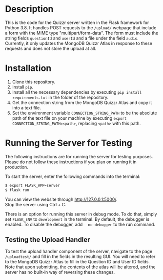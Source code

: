 # Description
This is the code for the Quizzr server written in the Flask framework for Python 3.8. It handles POST requests to the
`/upload/` webpage that include a form with the MIME type "multipart/form-data". The form must include the string fields
`questionId` and `userId` and a file under the field `audio`. Currently, it only updates the MongoDB Quizzr Atlas in
response to these requests and does not store the upload at all.
# Installation
1. Clone this repository.
2. Install `pip`.
3. Install all the necessary dependencies by executing `pip install requirements.txt` in the folder of the repository.
4. Get the connection string from the MongoDB Quizzr Atlas and copy it into a text file.
5. Set the environment variable `CONNECTION_STRING_PATH` to be the absolute path of the text file on your machine by
   executing `export CONNECTION_STRING_PATH=<path>`, replacing `<path>` with this path.
# Running the Server for Testing
The following instructions are for running the server for testing purposes. Please do not follow these instructions if
you plan on running it in production.

To start the server, enter the following commands into the terminal:
```bash
$ export FLASK_APP=server
$ flask run
```
You can view the website through http://127.0.0.1:5000/. \
Stop the server using Ctrl + C.

There is an option for running this server in debug mode. To do that, simply set `FLASK_ENV` to `development` in the
terminal. By default, the debugger is enabled. To disable the debugger, add `--no-debugger` to the run command.
## Testing the Upload Handler
To test the upload handler component of the server, navigate to the page `/uploadtest/` and fill in the fields in the
resulting GUI. You will need to refer to the MongoDB Quizzr Atlas to fill in the Question ID and User ID fields. Note
that upon submitting, the contents of the atlas will be altered, and the server has no built-in way of reversing these 
changes.